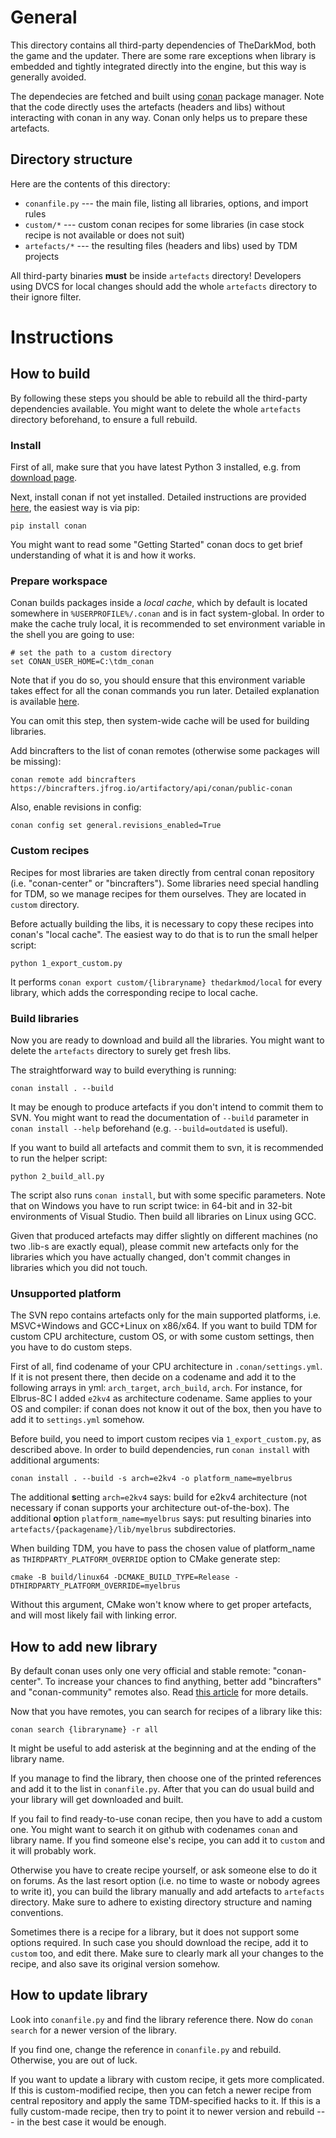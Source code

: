 # General

This directory contains all third-party dependencies of TheDarkMod, both the game and the updater.
There are some rare exceptions when library is embedded and tightly integrated directly into the engine, but this way is generally avoided.

The dependecies are fetched and built using [conan][1] package manager.
Note that the code directly uses the artefacts (headers and libs) without interacting with conan in any way.
Conan only helps us to prepare these artefacts.

## Directory structure

Here are the contents of this directory:

 * `conanfile.py` --- the main file, listing all libraries, options, and import rules
 * `custom/*` --- custom conan recipes for some libraries (in case stock recipe is not available or does not suit)
 * `artefacts/*` --- the resulting files (headers and libs) used by TDM projects

All third-party binaries **must** be inside `artefacts` directory!
Developers using DVCS for local changes should add the whole `artefacts` directory to their ignore filter.


# Instructions

## How to build

By following these steps you should be able to rebuild all the third-party dependencies available.
You might want to delete the whole `artefacts` directory beforehand, to ensure a full rebuild.

### Install

First of all, make sure that you have latest Python 3 installed, e.g. from [download page][2].

Next, install conan if not yet installed.
Detailed instructions are provided [here][3], the easiest way is via pip:

    pip install conan

You might want to read some "Getting Started" conan docs to get brief understanding of what it is and how it works.

### Prepare workspace

Conan builds packages inside a *local cache*, which by default is located somewhere in `%USERPROFILE%/.conan` and is in fact system-global.
In order to make the cache truly local, it is recommended to set environment variable in the shell you are going to use:

    # set the path to a custom directory
    set CONAN_USER_HOME=C:\tdm_conan

Note that if you do so, you should ensure that this environment variable takes effect for all the conan commands you run later.
Detailed explanation is available [here][4].

You can omit this step, then system-wide cache will be used for building libraries.


Add bincrafters to the list of conan remotes (otherwise some packages will be missing):

    conan remote add bincrafters https://bincrafters.jfrog.io/artifactory/api/conan/public-conan

Also, enable revisions in config:

    conan config set general.revisions_enabled=True


### Custom recipes

Recipes for most libraries are taken directly from central conan repository (i.e. "conan-center" or "bincrafters").
Some libraries need special handling for TDM, so we manage recipes for them ourselves. They are located in `custom` directory.

Before actually building the libs, it is necessary to copy these recipes into conan's "local cache".
The easiest way to do that is to run the small helper script:

    python 1_export_custom.py

It performs `conan export custom/{libraryname} thedarkmod/local` for every library, which adds the corresponding recipe to local cache.

### Build libraries

Now you are ready to download and build all the libraries.
You might want to delete the `artefacts` directory to surely get fresh libs.

The straightforward way to build everything is running:

    conan install . --build

It may be enough to produce artefacts if you don't intend to commit them to SVN.
You might want to read the documentation of `--build` parameter in `conan install --help` beforehand (e.g. `--build=outdated` is useful).

If you want to build all artefacts and commit them to svn, it is recommended to run the helper script:

    python 2_build_all.py

The script also runs `conan install`, but with some specific parameters.
Note that on Windows you have to run script twice: in 64-bit and in 32-bit environments of Visual Studio.
Then build all libraries on Linux using GCC.

Given that produced artefacts may differ slightly on different machines (no two .lib-s are exactly equal),
please commit new artefacts only for the libraries which you have actually changed, don't commit changes in libraries which you did not touch.

### Unsupported platform

The SVN repo contains artefacts only for the main supported platforms, i.e. MSVC+Windows and GCC+Linux on x86/x64.
If you want to build TDM for custom CPU architecture, custom OS, or with some custom settings, then you have to do custom steps.

First of all, find codename of your CPU architecture in `.conan/settings.yml`.
If it is not present there, then decide on a codename and add it to the following arrays in yml: `arch_target`, `arch_build`, `arch`.
For instance, for Elbrus-8C I added `e2kv4` as architecture codename.
Same applies to your OS and compiler: if conan does not know it out of the box, then you have to add it to `settings.yml` somehow.

Before build, you need to import custom recipes via `1_export_custom.py`, as described above.
In order to build dependencies, run `conan install` with additional arguments:

    conan install . --build -s arch=e2kv4 -o platform_name=myelbrus

The additional **s**etting `arch=e2kv4` says: build for e2kv4 architecture (not necessary if conan supports your architecture out-of-the-box).
The additional **o**ption `platform_name=myelbrus` says: put resulting binaries into `artefacts/{packagename}/lib/myelbrus` subdirectories.

When building TDM, you have to pass the chosen value of platform_name as `THIRDPARTY_PLATFORM_OVERRIDE` option to CMake generate step:

    cmake -B build/linux64 -DCMAKE_BUILD_TYPE=Release -DTHIRDPARTY_PLATFORM_OVERRIDE=myelbrus

Without this argument, CMake won't know where to get proper artefacts, and will most likely fail with linking error.

## How to add new library

By default conan uses only one very official and stable remote: "conan-center".
To increase your chances to find anything, better add "bincrafters" and "conan-community" remotes also.
Read [this article][5] for more details.

Now that you have remotes, you can search for recipes of a library like this:

    conan search {libraryname} -r all

It might be useful to add asterisk at the beginning and at the ending of the library name.

If you manage to find the library, then choose one of the printed references and add it to the list in `conanfile.py`.
After that you can do usual build and your library will get downloaded and built.

If you fail to find ready-to-use conan recipe, then you have to add a custom one.
You might want to search it on github with codenames `conan` and library name.
If you find someone else's recipe, you can add it to `custom` and it will probably work.

Otherwise you have to create recipe yourself, or ask someone else to do it on forums.
As the last resort option (i.e. no time to waste or nobody agrees to write it), you can build the library manually and add artefacts to `artefacts` directory.
Make sure to adhere to existing directory structure and naming conventions.

Sometimes there is a recipe for a library, but it does not support some options required.
In such case you should download the recipe, add it to `custom` too, and edit there.
Make sure to clearly mark all your changes to the recipe, and also save its original version somehow.


## How to update library

Look into `conanfile.py` and find the library reference there.
Now do `conan search` for a newer version of the library.

If you find one, change the reference in `conanfile.py` and rebuild.
Otherwise, you are out of luck.

If you want to update a library with custom recipe, it gets more complicated.
If this is custom-modified recipe, then you can fetch a newer recipe from central repository and apply the same TDM-specified hacks to it.
If this is a fully custom-made recipe, then try to point it to newer version and rebuild --- in the best case it would be enough.



[1]: https://conan.io/
[2]: https://www.python.org/downloads/
[3]: https://docs.conan.io/en/latest/installation.html
[4]: https://docs.conan.io/en/latest/mastering/custom_cache.html
[5]: https://docs.conan.io/en/latest/uploading_packages/remotes.html#bintray-community-repositories

